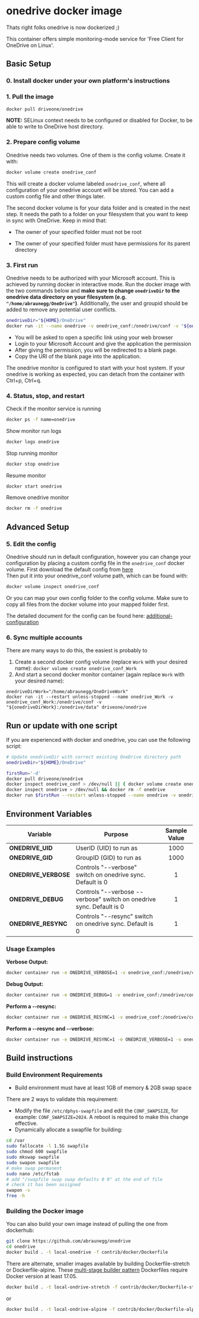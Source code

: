 # onedrive docker image

Thats right folks onedrive is now dockerized ;)

This container offers simple monitoring-mode service for 'Free Client for OneDrive on Linux'.

## Basic Setup

### 0. Install docker under your own platform's instructions

### 1. Pull the image

```bash
docker pull driveone/onedrive
```

**NOTE:** SELinux context needs to be configured or disabled for Docker, to be able to write to OneDrive host directory.

### 2. Prepare config volume

Onedrive needs two volumes. One of them is the config volume. Create it with:

```bash
docker volume create onedrive_conf
```

This will create a docker volume labeled `onedrive_conf`, where all configuration of your onedrive account will be stored. You can add a custom config file and other things later.

The second docker volume is for your data folder and is created in the next step. It needs the path to a folder on your filesystem that you want to keep in sync with OneDrive. Keep in mind that:

-   The owner of your specified folder must not be root

-   The owner of your specified folder must have permissions for its parent directory

### 3. First run

Onedrive needs to be authorized with your Microsoft account. This is achieved by running docker in interactive mode. Run the docker image with the two commands below and **make sure to change `onedriveDir` to the onedrive data directory on your filesystem (e.g. `"/home/abraunegg/OneDrive"`)**.
Additionally, the user and groupid should be added to remove any potential user conflicts.

```bash
onedriveDir="${HOME}/OneDrive"
docker run -it --name onedrive -v onedrive_conf:/onedrive/conf -v "${onedriveDir}:/onedrive/data" -e "ONEDRIVE_UID:PID" -e "ONEDRIVE_GID:GID" driveone/onedrive
```

-   You will be asked to open a specific link using your web browser 
-   Login to your Microsoft Account and give the application the permission 
-   After giving the permission, you will be redirected to a blank page.  
-   Copy the URI of the blank page into the application.

The onedrive monitor is configured to start with your host system. If your onedrive is working as expected, you can detach from the container with Ctrl+p, Ctrl+q.

### 4. Status, stop, and restart

Check if the monitor service is running

```bash
docker ps -f name=onedrive
```

Show monitor run logs

```bash
docker logs onedrive
```

Stop running monitor

```bash
docker stop onedrive
```

Resume monitor

```bash
docker start onedrive
```

Remove onedrive monitor

```bash
docker rm -f onedrive
```
## Advanced Setup

### 5. Edit the config

Onedrive should run in default configuration, however you can change your configuration by placing a custom config file in the `onedrive_conf` docker volume. First download the default config from [here](https://raw.githubusercontent.com/abraunegg/onedrive/master/config)  
Then put it into your onedrive_conf volume path, which can be found with:  

```bash
docker volume inspect onedrive_conf
```

Or you can map your own config folder to the config volume. Make sure to copy all files from the docker volume into your mapped folder first.

The detailed document for the config can be found here: [additional-configuration](https://github.com/abraunegg/onedrive#additional-configuration)

### 6. Sync multiple accounts

There are many ways to do this, the easiest is probably to
1. Create a second docker config volume (replace `Work` with your desired name):  `docker volume create onedrive_conf_Work`
2. And start a second docker monitor container (again replace `Work` with your desired name):
```
onedriveDirWork="/home/abraunegg/OneDriveWork"
docker run -it --restart unless-stopped --name onedrive_Work -v onedrive_conf_Work:/onedrive/conf -v "${onedriveDirWork}:/onedrive/data" driveone/onedrive
```

## Run or update with one script

If you are experienced with docker and onedrive, you can use the following script:

```bash
# Update onedriveDir with correct existing OneDrive directory path
onedriveDir="${HOME}/OneDrive"

firstRun='-d'
docker pull driveone/onedrive
docker inspect onedrive_conf > /dev/null || { docker volume create onedrive_conf; firstRun='-it'; }
docker inspect onedrive > /dev/null && docker rm -f onedrive
docker run $firstRun --restart unless-stopped --name onedrive -v onedrive_conf:/onedrive/conf -v "${onedriveDir}:/onedrive/data" driveone/onedrive
```


## Environment Variables


| Variable | Purpose | Sample Value  |
| ---------------- | --------------------------------------------------- |:-------------:|
| <B>ONEDRIVE_UID</B> | UserID (UID) to run as  | 1000 |
| <B>ONEDRIVE_GID</B> | GroupID (GID) to run as | 1000 |
| <B>ONEDRIVE_VERBOSE</B> | Controls "--verbose" switch on onedrive sync. Default is 0 | 1 |
| <B>ONEDRIVE_DEBUG</B> | Controls "--verbose --verbose" switch on onedrive sync. Default is 0 | 1 |
| <B>ONEDRIVE_RESYNC</B> | Controls "--resync" switch on onedrive sync. Default is 0 | 1 |

### Usage Examples
**Verbose Output:**
```bash
docker container run -e ONEDRIVE_VERBOSE=1 -v onedrive_conf:/onedrive/conf -v "${onedriveDir}:/onedrive/data" driveone/onedrive
```
**Debug Output:**
```bash
docker container run -e ONEDRIVE_DEBUG=1 -v onedrive_conf:/onedrive/conf -v "${onedriveDir}:/onedrive/data" driveone/onedrive
```
**Perform a --resync:**
```bash
docker container run -e ONEDRIVE_RESYNC=1 -v onedrive_conf:/onedrive/conf -v "${onedriveDir}:/onedrive/data" driveone/onedrive
```
**Perform a --resync and --verbose:**
```bash
docker container run -e ONEDRIVE_RESYNC=1 -e ONEDRIVE_VERBOSE=1 -v onedrive_conf:/onedrive/conf -v "${onedriveDir}:/onedrive/data" driveone/onedrive
```

## Build instructions
### Build Environment Requirements
*   Build environment must have at least 1GB of memory & 2GB swap space

There are 2 ways to validate this requirement:
*   Modify the file `/etc/dphys-swapfile` and edit the `CONF_SWAPSIZE`, for example: `CONF_SWAPSIZE=2024`. A reboot is required to make this change effective.
*   Dynamically allocate a swapfile for building:
```bash
cd /var 
sudo fallocate -l 1.5G swapfile
sudo chmod 600 swapfile
sudo mkswap swapfile
sudo swapon swapfile
# make swap permanent
sudo nano /etc/fstab
# add "/swapfile swap swap defaults 0 0" at the end of file
# check it has been assigned
swapon -s
free -h
```

### Building the Docker image
You can also build your own image instead of pulling the one from dockerhub:
```bash
git clone https://github.com/abraunegg/onedrive
cd onedrive
docker build . -t local-onedrive -f contrib/docker/Dockerfile
```

There are alternate, smaller images available by building
Dockerfile-stretch or Dockerfile-alpine.  These [multi-stage builder
pattern](https://docs.docker.com/develop/develop-images/multistage-build/)
Dockerfiles require Docker version at least 17.05.

``` bash
docker build . -t local-ondrive-stretch -f contrib/docker/Dockerfile-stretch
```
or

``` bash
docker build . -t local-ondrive-alpine -f contrib/docker/Dockerfile-alpine
```
